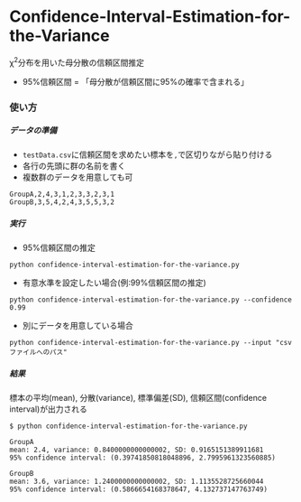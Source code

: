 # Confidence-Interval-Estimation-for-the-Variance
χ<sup>2</sup>分布を用いた母分散の信頼区間推定
- 95%信頼区間 = 「母分散が信頼区間に95%の確率で含まれる」


### 使い方
##### データの準備
- `testData.csv`に信頼区間を求めたい標本を`,`で区切りながら貼り付ける  
- 各行の先頭に群の名前を書く
- 複数群のデータを用意しても可
```
GroupA,2,4,3,1,2,3,3,2,3,1
GroupB,3,5,4,2,4,3,5,5,3,2
```

##### 実行
- 95%信頼区間の推定
```
python confidence-interval-estimation-for-the-variance.py
```
- 有意水準を設定したい場合(例:99%信頼区間の推定)
```
python confidence-interval-estimation-for-the-variance.py --confidence 0.99
```

- 別にデータを用意している場合
```
python confidence-interval-estimation-for-the-variance.py --input "csvファイルへのパス"
```

##### 結果
標本の平均(mean), 分散(variance), 標準偏差(SD), 信頼区間(confidence interval)が出力される
```
$ python confidence-interval-estimation-for-the-variance.py

GroupA
mean: 2.4, variance: 0.8400000000000002, SD: 0.9165151389911681
95% confidence interval: (0.39741850818048896, 2.7995961323560885)

GroupB
mean: 3.6, variance: 1.2400000000000002, SD: 1.1135528725660044
95% confidence interval: (0.5866654168378647, 4.132737147763749)
```
